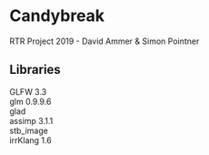 # Candybreak
RTR Project 2019 - David Ammer &amp; Simon Pointner

## Libraries

GLFW 3.3  
glm 0.9.9.6  
glad  
assimp 3.1.1  
stb_image  
irrKlang 1.6  
